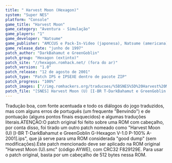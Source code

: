 ```yaml
---
title: " Harvest Moon (Hexagon)"
system: "Super NES"
platform: "Console"
game_title: "Harvest Moon"
game_category: "Aventura - Simulação"
game_players: "1"
game_developer: "Natsume"
game_publisher: "AMCCUS e Pack-In-Video (japonesa), Natsume (americana)"
game_release_date: "junho de 1997"
patch_author: "DarkBahamut e GreenGoblin"
patch_group: "Hexagon (extinto)"
patch_site: "//hexagon.romhack.net/ (fora do ar)"
patch_version: "1.0"
patch_release: "12 de agosto de 2001"
patch_type: "Patch IPS e IPSEXE dentro de pacote ZIP"
patch_progress: "100%"
patch_images: ["//img.romhackers.org/traducoes/%5BSNES%5D%20Harvest%20Moon%20-%20BR%20Translations%20e%20Hexagon%20-%201.png","//img.romhackers.org/traducoes/%5BSNES%5D%20Harvest%20Moon%20-%20Hexagon%20-%202.png","//img.romhackers.org/traducoes/%5BSNES%5D%20Harvest%20Moon%20-%20Hexagon%20-%203.png"]
patch_file: "[SNES] Harvest Moon (U) [I-BR T-DarkBahamut e GreenGoblin G-Hexagon V-1.0 P-100% A-2001].zip"
---
```

Tradução boa, com fonte acentuada e todo os diálogos do jogo traduzidos, mas com alguns erros de português (um frequente "Benvindo") e de pontuação (alguns pontos finais esquecidos) e algumas traduções literais.ATENÇÃO:O patch original foi feito sobre uma ROM com cabeçalho, por conta disso, foi tirado um outro patch nomeado como "Harvest Moon (U) [I-BR T-DarkBahamut e GreenGoblin G-Hexagon V-1.0 P-100% A-2001].ips", que já serve para uma ROM considerada "good dump" (sem modificações).Este patch mencionado deve ser aplicado na ROM original "Harvest Moon (U).smc" (código AYWE), com CRC32 F829129E. Para usar o patch original, basta por um cabeçalho de 512 bytes nessa ROM.